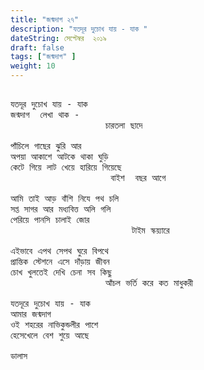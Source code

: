 ```yaml
---
title: "জন্মদাগ ২৭"
description: "যতদূর দুচোখ যায় - যাক "
dateString: সেপ্টেম্বর  ২০১৯
draft: false
tags: ["জন্মদাগ" ]
weight: 10
---
```



<pre>

যতদূর দুচোখ যায় - যাক 
জন্মদাগ  লেখা থাক - 
                  চারতলা ছাদে  

পাঁচিলে গাছের ঝুরি আর 
অপয়া আকাশে আটকে থাকা ঘুড়ি 
কেটে গিয়ে লাট খেয়ে হারিয়ে গিয়েছে 
                   বাইশ  বছর আগে 

আমি তাই আড় বাঁশি নিযে পথ চলি  
সপ্ত সাগর আর মধ্যবিত্ত অলি গলি 
পেরিয়ে পানসি চালাই জোর 
                       টাইম স্কয়্যারে 

এইভাবে এপথ সেপথ ঘুরে বিপথে 
প্রান্তিক স্টেশনে এসে দাঁড়ায় জীবন 
চোখ খুলতেই দেখি চেনা সব কিছু 
                  আঁচল ভর্তি করে কত মাধুকরী 

যতদূরে দুচোখ যায় - যাক 
আমার জন্মদাগ 
ওই শহরের নাভিকুন্ডলীর পাশে 
হেসেখেলে বেশ শুয়ে আছে 

ডালাস 

<pre>

